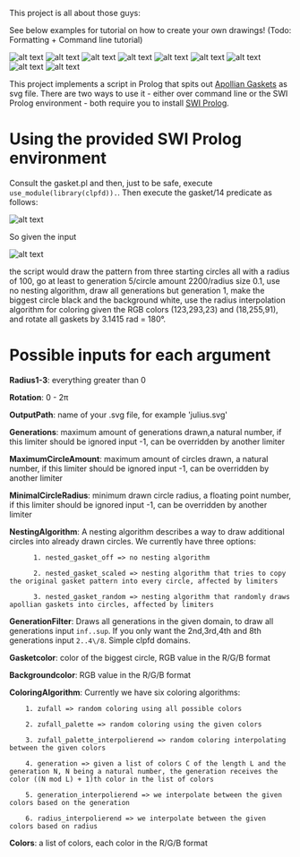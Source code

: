 
This project is all about those guys:

See below examples for tutorial on how to create your own drawings! (Todo: Formatting + Command line tutorial)

![alt text](https://github.com/Ferdodonna/Gasket/blob/master/examples/example11.PNG)
![alt text](https://github.com/Ferdodonna/Gasket/blob/master/examples/example7.PNG)
![alt text](https://github.com/Ferdodonna/Gasket/blob/master/examples/example15.PNG)
![alt text](https://github.com/Ferdodonna/Gasket/blob/master/examples/example1.PNG)
![alt text](https://github.com/Ferdodonna/Gasket/blob/master/examples/example9.PNG)
![alt text](https://github.com/Ferdodonna/Gasket/blob/master/examples/example3.PNG)
![alt text](https://github.com/Ferdodonna/Gasket/blob/master/examples/example4.PNG)
![alt text](https://github.com/Ferdodonna/Gasket/blob/master/examples/example8.PNG)
![alt text](https://github.com/Ferdodonna/Gasket/blob/master/examples/example12.PNG)

This project implements a script in Prolog that spits out [Apollian Gaskets](https://en.wikipedia.org/wiki/Apollonian_gasket) as svg file. There are two ways to use it - either over command line or the SWI Prolog environment -  both require you to install [SWI Prolog](https://www.swi-prolog.org).

# Using the provided SWI Prolog environment 
Consult the gasket.pl and then, just to be safe, execute ```use_module(library(clpfd)).```. Then execute the gasket/14 predicate as follows:



![alt text](https://github.com/Ferdodonna/Gasket/blob/master/Tutorial%20Pictures/gasket.PNG)
      
So given the input 

![alt text](https://github.com/Ferdodonna/Gasket/blob/master/Tutorial%20Pictures/input_example.png)

the script would draw the pattern from three starting circles all with a radius of 100, go at least to generation 5/circle amount 2200/radius size 0.1, use no nesting algorithm, draw all generations but generation 1, make the biggest circle black and the background white, use the radius interpolation algorithm for coloring given the RGB colors (123,293,23) and (18,255,91), and rotate all gaskets by 3.1415 rad = 180°.

# Possible inputs for each argument

**Radius1-3**: everything greater than 0

**Rotation**: 0 - 2π

**OutputPath**: name of your .svg file, for example 'julius.svg'

**Generations**: maximum amount of generations drawn,a natural number, if this limiter should be ignored input -1, can be overridden by another limiter

**MaximumCircleAmount**: maximum amount of circles drawn, a natural number, if this limiter should be ignored input -1, can be overridden by another limiter 

**MinimalCircleRadius**: minimum drawn circle radius, a floating point number, if this limiter should be ignored input -1, can be overridden by another limiter

**NestingAlgorithm**: A nesting algorithm describes a way to draw additional circles into already drawn circles. We currently have three 
options:
          
          1. nested_gasket_off => no nesting algorithm
          
          2. nested_gasket_scaled => nesting algorithm that tries to copy the original gasket pattern into every circle, affected by limiters
          
          3. nested_gasket_random => nesting algorithm that randomly draws apollian gaskets into circles, affected by limiters

**GenerationFilter**: Draws all generations in the given domain, to draw all generations input ```inf..sup```. If you only want the 2nd,3rd,4th and 8th generations input ```2..4\/8```. Simple clpfd domains. 

**Gasketcolor**: color of the biggest circle, RGB value in the R/G/B format

**Backgroundcolor**: RGB value in the R/G/B format

**ColoringAlgorithm**: Currently we have six coloring algorithms:


        1. zufall => random coloring using all possible colors

        2. zufall_palette => random coloring using the given colors

        3. zufall_palette_interpolierend => random coloring interpolating between the given colors

        4. generation => given a list of colors C of the length L and the generation N, N being a natural number, the generation receives the color ((N mod L) + 1)th color in the list of colors
          
        5. generation_interpolierend => we interpolate between the given colors based on the generation
          
        6. radius_interpolierend => we interpolate between the given colors based on radius

**Colors**: a list of colors, each color in the R/G/B format




